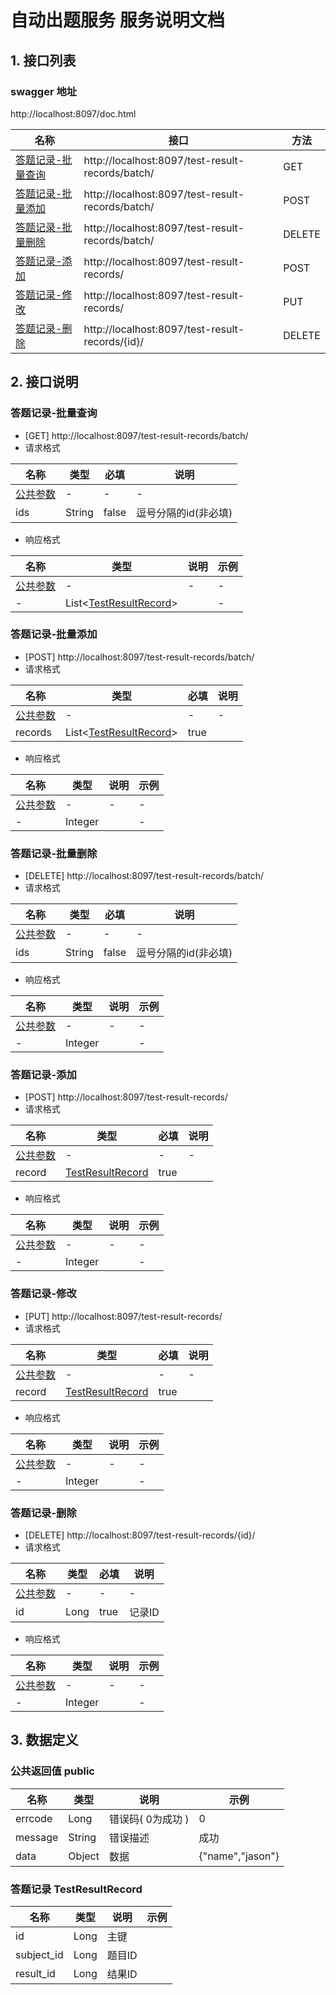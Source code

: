                  
# 自动出题服务 服务说明文档

## 1. 接口列表

### swagger 地址
http://localhost:8097/doc.html

名称|接口|方法
---|---|---
<a href="#batchSelect">答题记录-批量查询</a>|http://localhost:8097/test-result-records/batch/|GET
<a href="#batchInsert">答题记录-批量添加</a>|http://localhost:8097/test-result-records/batch/|POST
<a href="#batchDelete">答题记录-批量删除</a>|http://localhost:8097/test-result-records/batch/|DELETE
<a href="#singleInsert">答题记录-添加</a>|http://localhost:8097/test-result-records/|POST
<a href="#singleUpdate">答题记录-修改</a>|http://localhost:8097/test-result-records/|PUT
<a href="#singleDelete">答题记录-删除</a>|http://localhost:8097/test-result-records/{id}/|DELETE

## 2. 接口说明

### <A NAME="batchSelect">答题记录-批量查询</A>

- [GET] http://localhost:8097/test-result-records/batch/
- 请求格式

名称|类型|必填|说明
---|---|---|---
<a href="#public">公共参数</a>|-|-|-
ids|String|false|逗号分隔的id(非必填)

- 响应格式

名称|类型|说明|示例
---|---|---|---
<a href="#public">公共参数</a>|-|-|-|-
-|List&lt;<a href="#TestResultRecord">TestResultRecord</a>&gt;||-

### <A NAME="batchInsert">答题记录-批量添加</A>

- [POST] http://localhost:8097/test-result-records/batch/
- 请求格式

名称|类型|必填|说明
---|---|---|---
<a href="#public">公共参数</a>|-|-|-
records|List&lt;<a href="#TestResultRecord">TestResultRecord</a>&gt;|true|

- 响应格式

名称|类型|说明|示例
---|---|---|---
<a href="#public">公共参数</a>|-|-|-|-
-|Integer||-

### <A NAME="batchDelete">答题记录-批量删除</A>

- [DELETE] http://localhost:8097/test-result-records/batch/
- 请求格式

名称|类型|必填|说明
---|---|---|---
<a href="#public">公共参数</a>|-|-|-
ids|String|false|逗号分隔的id(非必填)

- 响应格式

名称|类型|说明|示例
---|---|---|---
<a href="#public">公共参数</a>|-|-|-|-
-|Integer||-

### <A NAME="singleInsert">答题记录-添加</A>

- [POST] http://localhost:8097/test-result-records/
- 请求格式

名称|类型|必填|说明
---|---|---|---
<a href="#public">公共参数</a>|-|-|-
record|<a href="#TestResultRecord">TestResultRecord</a>|true|

- 响应格式

名称|类型|说明|示例
---|---|---|---
<a href="#public">公共参数</a>|-|-|-|-
-|Integer||-

### <A NAME="singleUpdate">答题记录-修改</A>

- [PUT] http://localhost:8097/test-result-records/
- 请求格式

名称|类型|必填|说明
---|---|---|---
<a href="#public">公共参数</a>|-|-|-
record|<a href="#TestResultRecord">TestResultRecord</a>|true|

- 响应格式

名称|类型|说明|示例
---|---|---|---
<a href="#public">公共参数</a>|-|-|-|-
-|Integer||-

### <A NAME="singleDelete">答题记录-删除</A>

- [DELETE] http://localhost:8097/test-result-records/{id}/
- 请求格式

名称|类型|必填|说明
---|---|---|---
<a href="#public">公共参数</a>|-|-|-
id|Long|true|记录ID

- 响应格式

名称|类型|说明|示例
---|---|---|---
<a href="#public">公共参数</a>|-|-|-|-
-|Integer||-


## 3. 数据定义

### 公共返回值 <A NAME="public">public</A>

名称|类型|说明|示例
---|---|---|---
errcode|Long|错误码( 0为成功 )| 0
message|String|错误描述|成功
data|Object|数据|{"name","jason"}

### 答题记录 <A NAME="TestResultRecord">TestResultRecord</A>

名称|类型|说明|示例
---|---|---|---
id|Long|主键|
subject_id|Long|题目ID|
result_id|Long|结果ID|
